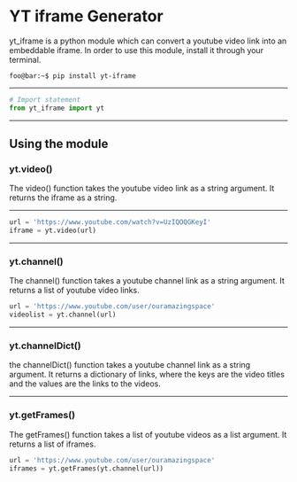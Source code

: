 YT iframe Generator
================
yt_iframe is a python module which can convert a youtube video link into an embeddable iframe.
In order to use this module, install it through your terminal.

``` console
foo@bar:~$ pip install yt-iframe
```
___
``` python
# Import statement
from yt_iframe import yt
```
___
## Using the module

### yt.video()
The video() function takes the youtube video link as a string argument.
It returns the iframe as a string.
___
``` python
url = 'https://www.youtube.com/watch?v=UzIQOQGKeyI'
iframe = yt.video(url)
```
___
### yt.channel()
The channel() function takes a youtube channel link as a string argument.
It returns a list of youtube video links.
``` python
url = 'https://www.youtube.com/user/ouramazingspace'
videolist = yt.channel(url)
```
___
### yt.channelDict()
the channelDict() function takes a youtube channel link as a string argument.
It returns a dictionary of links, where the keys are the video titles and the values are the links to the videos.
___
### yt.getFrames()
The getFrames() function takes a list of youtube videos as a list argument.
It returns a list of iframes.
``` python
url = 'https://www.youtube.com/user/ouramazingspace'
iframes = yt.getFrames(yt.channel(url))
```
